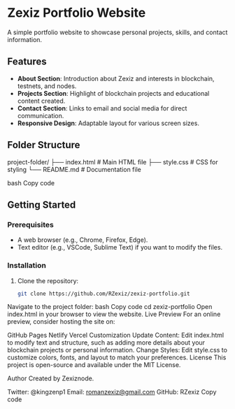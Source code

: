 # Zexiz Portfolio Website

A simple portfolio website to showcase personal projects, skills, and contact information.

## Features
- **About Section**: Introduction about Zexiz and interests in blockchain, testnets, and nodes.
- **Projects Section**: Highlight of blockchain projects and educational content created.
- **Contact Section**: Links to email and social media for direct communication.
- **Responsive Design**: Adaptable layout for various screen sizes.

## Folder Structure
project-folder/ ├── index.html # Main HTML file ├── style.css # CSS for styling └── README.md # Documentation file

bash
Copy code

## Getting Started

### Prerequisites
- A web browser (e.g., Chrome, Firefox, Edge).
- Text editor (e.g., VSCode, Sublime Text) if you want to modify the files.

### Installation
1. Clone the repository:
   ```bash
   git clone https://github.com/RZexiz/zexiz-portfolio.git
Navigate to the project folder:
bash
Copy code
cd zexiz-portfolio
Open index.html in your browser to view the website.
Live Preview
For an online preview, consider hosting the site on:

GitHub Pages
Netlify
Vercel
Customization
Update Content:
Edit index.html to modify text and structure, such as adding more details about your blockchain projects or personal information.
Change Styles:
Edit style.css to customize colors, fonts, and layout to match your preferences.
License
This project is open-source and available under the MIT License.

Author
Created by Zexiznode.

Twitter: @kingzenp1
Email: romanzexiz@gmail.com
GitHub: RZexiz
Copy code

